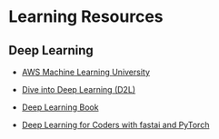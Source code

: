 # Learning Resources

## Deep Learning

- [AWS Machine Learning University](https://aws.amazon.com/tw/machine-learning/mlu/)

- [Dive into Deep Learning (D2L)](https://www.d2l.ai/)

- [Deep Learning Book](http://www.deeplearningbook.org/)

- [Deep Learning for Coders with fastai and PyTorch](https://course.fast.ai/)
